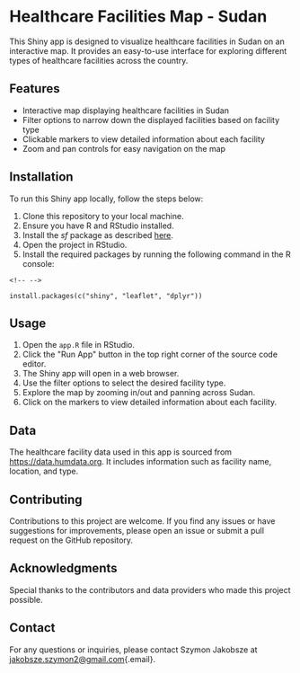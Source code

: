 # Healthcare Facilities Map - Sudan

This Shiny app is designed to visualize healthcare facilities in Sudan on an interactive map. It provides an easy-to-use interface for exploring different types of healthcare facilities across the country.

## Features

-   Interactive map displaying healthcare facilities in Sudan
-   Filter options to narrow down the displayed facilities based on facility type
-   Clickable markers to view detailed information about each facility
-   Zoom and pan controls for easy navigation on the map

## Installation

To run this Shiny app locally, follow the steps below:

1.  Clone this repository to your local machine.
2.  Ensure you have R and RStudio installed.
3.  Install the *sf* package as described [here](https://github.com/r-spatial/sf).
4.  Open the project in RStudio.
5.  Install the required packages by running the following command in the R console:

```{=html}
<!-- -->
```
    install.packages(c("shiny", "leaflet", "dplyr"))

## Usage

1.  Open the `app.R` file in RStudio.
2.  Click the "Run App" button in the top right corner of the source code editor.
3.  The Shiny app will open in a web browser.
4.  Use the filter options to select the desired facility type.
5.  Explore the map by zooming in/out and panning across Sudan.
6.  Click on the markers to view detailed information about each facility.

## Data

The healthcare facility data used in this app is sourced from <https://data.humdata.org>. It includes information such as facility name, location, and type.

## Contributing

Contributions to this project are welcome. If you find any issues or have suggestions for improvements, please open an issue or submit a pull request on the GitHub repository.

## Acknowledgments

Special thanks to the contributors and data providers who made this project possible.

## Contact

For any questions or inquiries, please contact Szymon Jakobsze at [jakobsze.szymon2\@gmail.com](mailto:jakobsze.szymon2@gmail.com){.email}.

